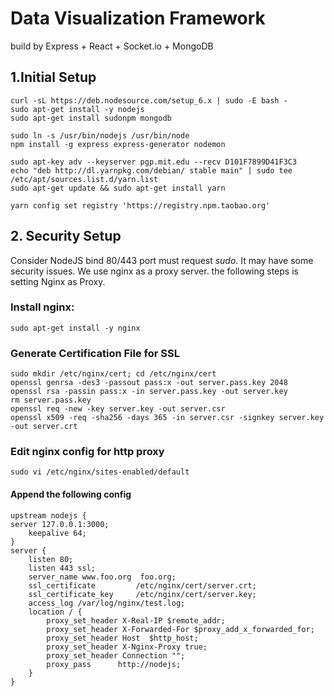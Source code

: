 # Data Visualization Framework
 build by Express + React + Socket.io + MongoDB

## 1.Initial Setup
    curl -sL https://deb.nodesource.com/setup_6.x | sudo -E bash -
    sudo apt-get install -y nodejs
    sudo apt-get install sudonpm mongodb

    sudo ln -s /usr/bin/nodejs /usr/bin/node
    npm install -g express express-generator nodemon

    sudo apt-key adv --keyserver pgp.mit.edu --recv D101F7899D41F3C3
    echo "deb http://dl.yarnpkg.com/debian/ stable main" | sudo tee /etc/apt/sources.list.d/yarn.list
    sudo apt-get update && sudo apt-get install yarn

    yarn config set registry 'https://registry.npm.taobao.org'

## 2. Security Setup
Consider NodeJS bind  80/443 port must request *sudo*.
It may have some security issues.
We use nginx as a proxy server. the following steps is setting Nginx as Proxy.

### Install nginx:

    sudo apt-get install -y nginx

### Generate Certification File for SSL

    sudo mkdir /etc/nginx/cert; cd /etc/nginx/cert
    openssl genrsa -des3 -passout pass:x -out server.pass.key 2048
    openssl rsa -passin pass:x -in server.pass.key -out server.key
    rm server.pass.key
    openssl req -new -key server.key -out server.csr
    openssl x509 -req -sha256 -days 365 -in server.csr -signkey server.key -out server.crt



### Edit nginx config for http proxy

    sudo vi /etc/nginx/sites-enabled/default

#### Append the following config

    upstream nodejs {
    server 127.0.0.1:3000;
        keepalive 64;
    }
    server {
        listen 80;
        listen 443 ssl;
        server_name www.foo.org  foo.org;
        ssl_certificate         /etc/nginx/cert/server.crt;
        ssl_certificate_key     /etc/nginx/cert/server.key;
        access_log /var/log/nginx/test.log;
        location / {
            proxy_set_header X-Real-IP $remote_addr;
            proxy_set_header X-Forwarded-For $proxy_add_x_forwarded_for;
            proxy_set_header Host  $http_host;
            proxy_set_header X-Nginx-Proxy true;
            proxy_set_header Connection "";
            proxy_pass      http://nodejs;
        }    
    }
